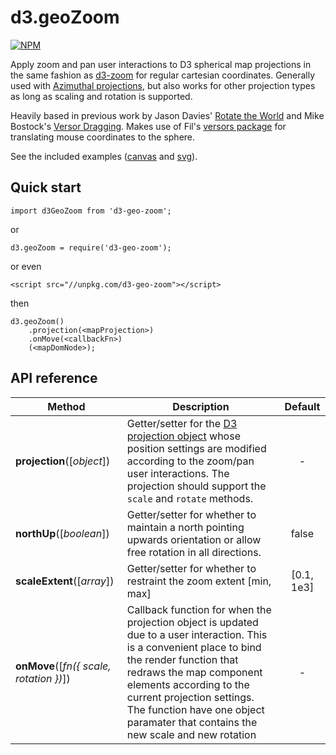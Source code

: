 # d3.geoZoom

[![NPM](https://nodei.co/npm/d3-geo-zoom.png?compact=true)](https://nodei.co/npm/d3-geo-zoom/)

Apply zoom and pan user interactions to D3 spherical map projections in the same fashion as [d3-zoom](https://github.com/d3/d3-zoom) for regular cartesian coordinates. Generally used with [Azimuthal projections](https://github.com/d3/d3-geo#azimuthal-projections), but also works for other projection types as long as scaling and rotation is supported.

Heavily based in previous work by Jason Davies' [Rotate the World](https://www.jasondavies.com/maps/rotate/) and Mike Bostock's [Versor Dragging](https://bl.ocks.org/mbostock/7ea1dde508cec6d2d95306f92642bc42). 
Makes use of Fil's [versors package](https://github.com/Fil/versor) for translating mouse coordinates to the sphere.

See the included examples ([canvas](https://vasturiano.github.io/d3-geo-zoom/example/canvas/) and [svg](https://vasturiano.github.io/d3-geo-zoom/example/svg/)).

## Quick start

```
import d3GeoZoom from 'd3-geo-zoom';
```
or
```
d3.geoZoom = require('d3-geo-zoom');
```
or even
```
<script src="//unpkg.com/d3-geo-zoom"></script>
```
then
```
d3.geoZoom()
    .projection(<mapProjection>)
    .onMove(<callbackFn>)
    (<mapDomNode>);
```

## API reference

| Method | Description | Default |
| ------------------ | -------------------------------------------------------------------------------------------------------------------------- |:-------------:|
| <b>projection</b>([<i>object</i>]) | Getter/setter for the [D3 projection object](https://github.com/d3/d3-geo#projections) whose position settings are modified according to the zoom/pan user interactions. The projection should support the `scale` and `rotate` methods. | - |
| <b>northUp</b>([<i>boolean</i>]) | Getter/setter for whether to maintain a north pointing upwards orientation or allow free rotation in all directions. | false |
| <b>scaleExtent</b>([<i>array</i>]) | Getter/setter for whether to restraint the zoom extent [min, max] | [0.1, 1e3] |
| <b>onMove</b>([<i>fn({ scale, rotation })</i>]) | Callback function for when the projection object is updated due to a user interaction. This is a convenient place to bind the render function that redraws the map component elements according to the current projection settings. The function have one object paramater that contains the new scale and new rotation | - |
